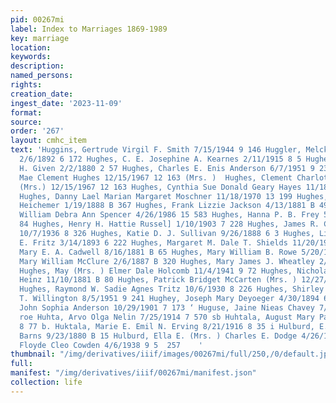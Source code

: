 ```yaml
---
pid: 00267mi
label: Index to Marriages 1869-1989
key: marriage
location: 
keywords: 
description: 
named_persons: 
rights: 
creation_date: 
ingest_date: '2023-11-09'
format: 
source: 
order: '267'
layout: cmhc_item
text: 'Huggins, Gertrude Virgil F. Smith 7/15/1944 9 146 Huggler, Melckior Mary Brahler
  2/6/1892 6 172 Hughes, C. E. Josephine A. Kearnes 2/11/1915 8 5 Hughes, Carrie J.
  H. Given 2/2/1880 2 57 Hughes, Charles E. Enis Anderson 6/7/1951 9 238 Hughes, Charlotte
  Mae Clement Hughes 12/15/1967 12 163 (Mrs. )  Hughes, Clement Charlotte Mae Hughes
  (Mrs.) 12/15/1967 12 163 Hughes, Cynthia Sue Donald Geary Hayes 11/18/1977 14 683
  Hughes, Danny Lael Marian Margaret Moschner 11/18/1970 13 199 Hughes, Edwin Helen
  Heichemer 1/19/1888 B 367 Hughes, Frank Lizzie Jackson 4/13/1881 B 49 Hughes, Gary
  William Debra Ann Spencer 4/26/1986 15 583 Hughes, Hanna P. B. Frey 5/25/1880 2
  84 Hughes, Henry H. Hattie Russel] 1/10/1903 7 228 Hughes, James R. Chlorintha Braswell]
  10/7/1936 8 326 Hughes, Katie D. J. Sullivan 9/26/1888 6 3 Hughes, Lizzie R. Elmer
  E. Fritz 3/14/1893 6 222 Hughes, Margaret M. Dale T. Shields 11/20/1943 9 123 Hughes,
  Mary E. A. Cadwell 8/16/1881 B 65 Hughes, Mary William B. Rowe 5/20/1886 B 277 Hughes,
  Mary William McClure 2/6/1887 B 320 Hughes, Mary James J. Wheatley 2/6/1893 6 262
  Hughes, May (Mrs. ) Elmer Dale Holcomb 11/4/1941 9 72 Hughes, Nicholas W. Minnie
  Heinz 11/10/1881 B 80 Hughes, Patrick Bridget McCarten (Mrs. ) 12/27/1910 7 487
  Hughes, Raymond W. Sadie Agnes Tritz 10/6/1930 8 226 Hughes, Shirley Maxine Gary
  T. Willington 8/5/1951 9 241 Hughey, Joseph Mary Deyoeger 4/30/1894 6 251  wl Hugings,
  John Sophia Anderson 10/29/1901 7 173 ‘ Huguse, Jaine Nieas Chavey 7/4/1929 8 210
  roe Huhta, Arvo Olga Nelin 7/25/1914 7 570 sb Huhtala, August Mary Partanen 8/17/1918
  8 77 b. Huktala, Marie E. Emil N. Erving 8/21/1916 8 35 i Hulburd, E. M. Ella £.
  Barns 9/23/1880 B 15 Hulburd, Ella E. (Mrs. ) Charles E. Dodge 4/26/1887 B 327 Hulett,
  Floyde Cleo Cowden 4/6/1938 9 5  257    '
thumbnail: "/img/derivatives/iiif/images/00267mi/full/250,/0/default.jpg"
full: 
manifest: "/img/derivatives/iiif/00267mi/manifest.json"
collection: life
---
```

